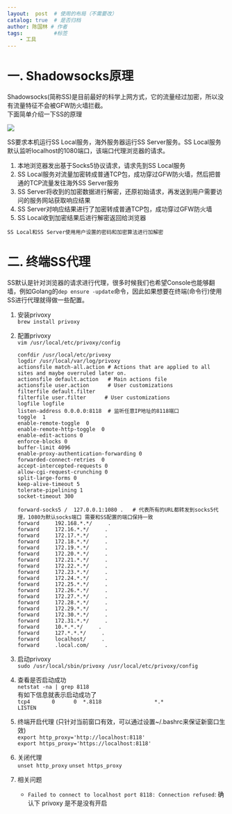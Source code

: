 ```yaml
---
layout:  post  # 使用的布局（不需要改）
catalog: true  # 是否归档
author: 陈国林 # 作者
tags:          #标签
    - 工具
---
```


# 一. Shadowsocks原理
Shadowsocks(简称SS)是目前最好的科学上网方式，它的流量经过加密，所以没有流量特征不会被GFW防火墙拦截。  
下面简单介绍一下SS的原理

![](https://github.com/chenguolin/chenguolin.github.io/blob/master/data/image/what-is-shadowsocks.png?raw=true)

SS要求本机运行SS Local服务，海外服务器运行SS Server服务。SS Local服务默认监听localhost的1080端口，该端口代理浏览器的请求。

1. 本地浏览器发出基于Socks5协议请求，请求先到SS Local服务
2. SS Local服务对流量加密转成普通TCP包，成功穿过GFW防火墙，然后把普通的TCP流量发往海外SS Server服务
3. SS Server将收到的加密数据进行解密，还原初始请求，再发送到用户需要访问的服务网站获取响应结果
4. SS Server对响应结果进行了加密转成普通TCP包，成功穿过GFW防火墙
5. SS Local收到加密结果后进行解密返回给浏览器

`SS Local和SS Server使用用户设置的密码和加密算法进行加解密`

# 二. 终端SS代理
SS默认是针对浏览器的请求进行代理，很多时候我们也希望Console也能够翻墙，例如Golang的`dep ensure -update`命令，因此如果想要在终端(命令行)使用SS进行代理就得做一些配置。

1. 安装privoxy  
   `brew install privoxy`
   
2. 配置privoxy  
   `vim /usr/local/etc/privoxy/config`  
   ```
   confdir /usr/local/etc/privoxy
   logdir /usr/local/var/log/privoxy
   actionsfile match-all.action # Actions that are applied to all sites and maybe overruled later on.
   actionsfile default.action   # Main actions file
   actionsfile user.action      # User customizations
   filterfile default.filter
   filterfile user.filter      # User customizations
   logfile logfile
   listen-address 0.0.0.0:8118  # 监听任意IP地址的8118端口
   toggle  1
   enable-remote-toggle  0
   enable-remote-http-toggle  0
   enable-edit-actions 0
   enforce-blocks 0
   buffer-limit 4096
   enable-proxy-authentication-forwarding 0
   forwarded-connect-retries  0
   accept-intercepted-requests 0
   allow-cgi-request-crunching 0
   split-large-forms 0
   keep-alive-timeout 5
   tolerate-pipelining 1
   socket-timeout 300

   forward-socks5 /  127.0.0.1:1080 .   # 代表所有的URL都转发到socks5代理，1080为默认socks端口 需要和SS配置的端口保持一致
   forward     192.168.*.*/     .
   forward     172.16.*.*/     .
   forward     172.17.*.*/     .
   forward     172.18.*.*/     .
   forward     172.19.*.*/     .
   forward     172.20.*.*/     .
   forward     172.21.*.*/     .
   forward     172.22.*.*/     .
   forward     172.23.*.*/     .
   forward     172.24.*.*/     .
   forward     172.25.*.*/     .
   forward     172.26.*.*/     .
   forward     172.27.*.*/     .
   forward     172.28.*.*/     .
   forward     172.29.*.*/     .
   forward     172.30.*.*/     .
   forward     172.31.*.*/     .
   forward     10.*.*.*/     .
   forward     127.*.*.*/     .
   forward     localhost/     .
   forward     .local.com/     .
   ```

3. 启动privoxy  
   `sudo /usr/local/sbin/privoxy /usr/local/etc/privoxy/config`
   
4. 查看是否启动成功  
   `netstat -na | grep 8118`  
   有如下信息就表示启动成功了  
   `tcp4       0      0  *.8118                 *.*                    LISTEN`
   
5. 终端开启代理 (只针对当前窗口有效，可以通过设置~/.bashrc来保证新窗口生效)    
   `export http_proxy='http://localhost:8118'`  
   `export https_proxy='https://localhost:8118'`
   
6. 关闭代理   
   `unset http_proxy`
   `unset https_proxy`
      
7. 相关问题
   + `Failed to connect to localhost port 8118: Connection refused`: 确认下 privoxy 是不是没有开启


